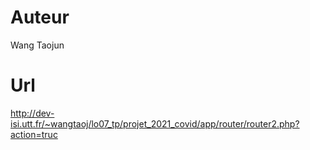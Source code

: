 # Auteur
Wang Taojun
# Url
http://dev-isi.utt.fr/~wangtaoj/lo07_tp/projet_2021_covid/app/router/router2.php?action=truc

